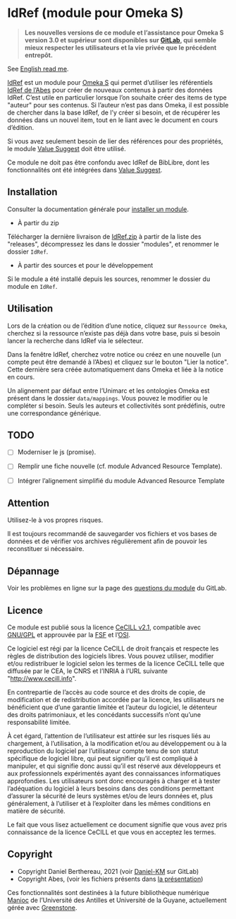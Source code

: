 IdRef (module pour Omeka S)
============================

> __Les nouvelles versions de ce module et l’assistance pour Omeka S version 3.0
> et supérieur sont disponibles sur [GitLab], qui semble mieux respecter les
> utilisateurs et la vie privée que le précédent entrepôt.__

See [English read me].

[IdRef] est un module pour [Omeka S] qui permet d’utiliser les référentiels [IdRef de l’Abes]
pour créer de nouveaux contenus à partir des données IdRef. C’est utile en
particulier lorsque l’on souhaite créer des items de type "auteur" pour ses
contenus. Si l’auteur n’est pas dans Omeka, il est possible de chercher dans la
base IdRef, de l’y créer si besoin, et de récupérer les données dans un nouvel
item, tout en le liant avec le document en cours d’édition.

Si vous avez seulement besoin de lier des références pour des propriétés, le
module [Value Suggest] doit être utilisé.

Ce module ne doit pas être confondu avec IdRef de BibLibre, dont les
fonctionnalités ont été intégrées dans [Value Suggest].


Installation
------------

Consulter la documentation générale pour [installer un module].

* À partir du zip

Télécharger la dernière livraison de [IdRef.zip] à partir de la liste des "releases",
décompressez les dans le dossier "modules", et renommer le dossier `IdRef`.

* À partir des sources et pour le développement

Si le module a été installé depuis les sources, renommer le dossier du module en `IdRef`.


Utilisation
-----------

Lors de la création ou de l’édition d’une notice, cliquez sur `Ressource Omeka`,
cherchez si la ressource n’existe pas déjà dans votre base, puis si besoin
lancer la recherche dans IdRef via le sélecteur.

Dans la fenêtre IdRef, cherchez votre notice ou créez en une nouvelle (un compte
peut être demandé à l’Abes) et cliquez sur le bouton "Lier la notice". Cette
dernière sera créée automatiquement dans Omeka et liée à la notice en cours.

Un alignement par défaut entre l’Unimarc et les ontologies Omeka est présent
dans le dossier `data/mappings`. Vous pouvez le modifier ou le compléter si
besoin. Seuls les auteurs et collectivités sont prédéfinis, outre une
correspondance générique.


TODO
----

- [ ] Moderniser le js (promise).
- [ ] Remplir une fiche nouvelle (cf. module Advanced Resource Template).
- [ ] Intégrer l’alignement simplifié du module Advanced Resource Template


Attention
---------

Utilisez-le à vos propres risques.

Il est toujours recommandé de sauvegarder vos fichiers et vos bases de données
et de vérifier vos archives régulièrement afin de pouvoir les reconstituer si
nécessaire.


Dépannage
---------

Voir les problèmes en ligne sur la page des [questions du module] du GitLab.


Licence
-------

Ce module est publié sous la licence [CeCILL v2.1], compatible avec [GNU/GPL] et
approuvée par la [FSF] et l’[OSI].

Ce logiciel est régi par la licence CeCILL de droit français et respecte les
règles de distribution des logiciels libres. Vous pouvez utiliser, modifier
et/ou redistribuer le logiciel selon les termes de la licence CeCILL telle que
diffusée par le CEA, le CNRS et l’INRIA à l’URL suivante "http://www.cecill.info".

En contrepartie de l’accès au code source et des droits de copie, de
modification et de redistribution accordée par la licence, les utilisateurs ne
bénéficient que d’une garantie limitée et l’auteur du logiciel, le détenteur des
droits patrimoniaux, et les concédants successifs n’ont qu’une responsabilité
limitée.

À cet égard, l’attention de l’utilisateur est attirée sur les risques liés au
chargement, à l’utilisation, à la modification et/ou au développement ou à la
reproduction du logiciel par l’utilisateur compte tenu de son statut spécifique
de logiciel libre, qui peut signifier qu’il est compliqué à manipuler, et qui
signifie donc aussi qu’il est réservé aux développeurs et aux professionnels
expérimentés ayant des connaissances informatiques approfondies. Les
utilisateurs sont donc encouragés à charger et à tester l’adéquation du logiciel
à leurs besoins dans des conditions permettant d’assurer la sécurité de leurs
systèmes et/ou de leurs données et, plus généralement, à l’utiliser et à
l’exploiter dans les mêmes conditions en matière de sécurité.

Le fait que vous lisez actuellement ce document signifie que vous avez pris
connaissance de la licence CeCILL et que vous en acceptez les termes.


Copyright
---------

* Copyright Daniel Berthereau, 2021 (voir [Daniel-KM] sur GitLab)
* Copyright Abes, (voir les fichiers présents dans [la présentation])

Ces fonctionnalités sont destinées à la future bibliothèque numérique [Manioc]
de l’Université des Antilles et Université de la Guyane, actuellement gérée avec
[Greenstone].


[IdRef]: https://gitlab.com/Daniel-KM/Omeka-S-module-IdRef
[English read me]: https://gitlab.com/Daniel-KM/Omeka-S-module-IdRef/blob/master/README.md
[Omeka S]: https://omeka.org/s
[IdRef de l’Abes]: https://www.idref.fr
[Value Suggest]: https://github.com/omeka-s-modules/ValueSuggest
[installer un module]: http://dev.omeka.org/docs/s/user-manual/modules/#installing-modules
[IdRef.zip]: https://gitlab.com/Daniel-KM/Omeka-S-module-IdRef/-/releases
[questions du module]: https://gitlab.com/Daniel-KM/Omeka-S-module-IdRef/-/issues
[CeCILL v2.1]: https://www.cecill.info/licences/Licence_CeCILL_V2.1-en.html
[GNU/GPL]: https://www.gnu.org/licenses/gpl-3.0.html
[FSF]: https://www.fsf.org
[OSI]: http://opensource.org
[MIT]: http://http://opensource.org/licenses/MIT
[la présentation]: http://documentation.abes.fr/aideidrefdeveloppeur/index.html
[Manioc]: http://www.manioc.org
[Greenstone]: http://www.greenstone.org
[GitLab]: https://gitlab.com/Daniel-KM
[Daniel-KM]: https://gitlab.com/Daniel-KM "Daniel Berthereau"
